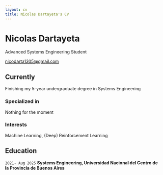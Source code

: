```yaml
---
layout: cv
title: Nicolas Dartayeta's CV
---
```

# Nicolas Dartayeta
Advanced Systems Engineering Student

<div id="webaddress">
<a href="nicodarta1305@gmail.com">nicodarta1305@gmail.com</a>
</div>


## Currently

Finishing my 5-year undergraduate degree in Systems Engineering

### Specialized in

Nothing for the moment

### Interests

Machine Learning, (Deep) Reinforcement Learning


## Education

`2021- Aug 2025`
__Systems Engineering, Universidad Nacional del Centro de la Provincia de Buenos Aires__

<!-- ### Footer

Last updated: April 2025 -->


